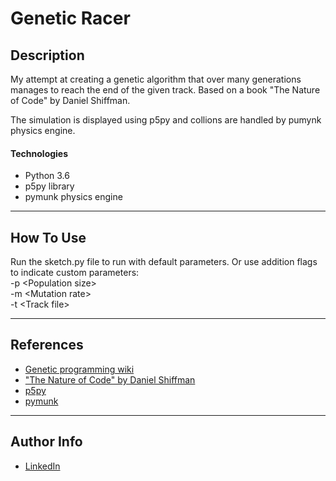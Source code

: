 # Genetic Racer


## Description

My attempt at creating a genetic algorithm that over many generations manages to reach the end of the given track. Based on a book "The Nature of Code" by  Daniel Shiffman.
   
The simulation is displayed using p5py and collions are handled by pumynk physics engine.

  

#### Technologies

- Python 3.6
- p5py library
- pymunk physics engine

---

## How To Use

Run the sketch.py file to run with default parameters.
Or use addition flags to indicate custom parameters:  
-p \<Population size>  
-m \<Mutation rate>  
-t \<Track file>

---

## References
 - [Genetic programming wiki](https://en.wikipedia.org/wiki/Genetic_programming)
 - ["The Nature of Code" by Daniel Shiffman](https://natureofcode.com/)
 - [p5py](https://github.com/p5py/p5)
 - [pymunk](http://www.pymunk.org/en/latest/)

---

## Author Info

- [LinkedIn](https://www.linkedin.com/in/tomas-vycas/)